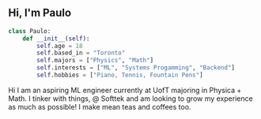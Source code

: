## Hi, I'm Paulo
```python
class Paulo:
    def __init__(self):
        self.age = 18
        self.based_in = "Toronto"
        self.majors = ["Physics", "Math"]
        self.interests = ["ML", "Systems Progamming", "Backend"]
        self.hobbies = ["Piano, Tennis, Fountain Pens"]
```

Hi I am an aspiring ML engineer currently at UofT majoring in Physica + Math. I tinker with
things, @ Softtek and am looking to grow my experience as much as possible! I make mean teas
and coffees too.
